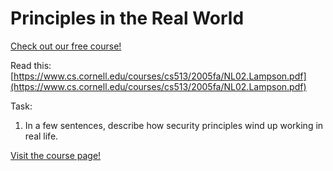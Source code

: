 # Principles in the Real World

[Check out our free course!](https://academy.hoppersroppers.org/mod/page/view.php?id=913)

Read this: [https://www.cs.cornell.edu/courses/cs513/2005fa/NL02.Lampson.pdf](https://www.cs.cornell.edu/courses/cs513/2005fa/NL02.Lampson.pdf)

Task: 
1. In a few sentences, describe how security principles wind up working in real life.

[Visit the course page!](https://academy.hoppersroppers.org/mod/assign/view.php?id=913)
 